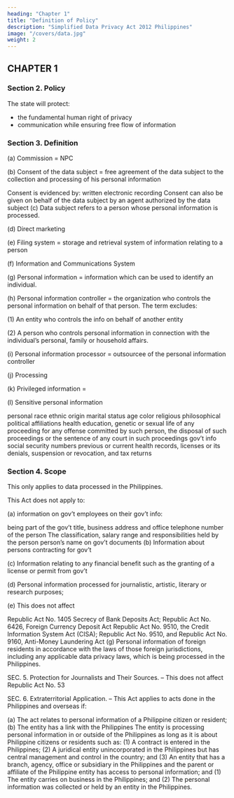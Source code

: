 ```yaml
---
heading: "Chapter 1"
title: "Definition of Policy"
description: "Simplified Data Privacy Act 2012 Philippines"
image: "/covers/data.jpg"
weight: 2
---
```



## CHAPTER 1

### Section 2. Policy

The state will protect:
- the fundamental human right of privacy
- communication while ensuring free flow of information


### Section 3. Definition

(a) Commission = NPC

(b) Consent of the data subject = free agreement of the data subject to the collection and processing of his personal information

Consent is evidenced by:
written
electronic
recording
Consent can also be given on behalf of the data subject by an agent authorized by the data subject
(c) Data subject refers to a person whose personal information is processed.

(d) Direct marketing 

(e) Filing system = storage and retrieval system of information relating to a person

(f) Information and Communications System

(g) Personal information = information which can be used to identify an individual.

(h) Personal information controller = the  organization who controls the personal information on behalf of that person. The term excludes:

(1) An entity who controls the info on behalf of another entity

(2) A person who controls personal information in connection with the individual’s personal, family or household affairs.

(i) Personal information processor = outsourcee of the personal information controller

(j) Processing

(k) Privileged information =

(l) Sensitive personal information

personal
race
ethnic origin
marital status
age
color
religious
philosophical
political affiliations
health
education,
genetic or sexual life of
any proceeding for any offense committed by such person,
the disposal of such proceedings
or the sentence of any court in such proceedings
gov’t info
social security numbers
previous or current health records,
licenses or its denials,
suspension or revocation, and
tax returns


### Section 4. Scope

This only applies to data processed in the Philippines.

This Act does not apply to:

(a) information on gov’t employees on their gov’t info:

being part of the gov’t
title, business address and office telephone number of the person
The classification, salary range and responsibilities held by the person
person’s name on gov’t documents
(b) Information about persons contracting for gov’t

(c) Information relating to any financial benefit such as the granting of a license or permit from gov’t

(d) Personal information processed for journalistic, artistic, literary or research purposes;

(e) This does not affect

Republic Act No. 1405 Secrecy of Bank Deposits Act;
Republic Act No. 6426, Foreign Currency Deposit Act
Republic Act No. 9510, the Credit Information System Act (CISA);
Republic Act No. 9510, and Republic Act No. 9160, Anti-Money Laundering Act
(g) Personal information of foreign residents in accordance with the laws of those foreign jurisdictions, including any applicable data privacy laws, which is being processed in the Philippines.


SEC. 5. Protection for Journalists and Their Sources. – This does not affect Republic Act No. 53

SEC. 6. Extraterritorial Application. – This Act applies to acts done in the Philippines and overseas if:

(a) The act relates to personal information of a Philippine citizen or resident;
(b) The entity has a link with the Philippines
The entity is processing personal information in or outside of the Philippines as long as it is about Philippine citizens or residents such as:
(1) A contract is entered in the Philippines;
(2) A juridical entity unincorporated in the Philippines but has central management and control in the country; and
(3) An entity that has a branch, agency, office or subsidiary in the Philippines and the parent or affiliate of the Philippine entity has access to personal information; and
(1) The entity carries on business in the Philippines; and
(2) The personal information was collected or held by an entity in the Philippines.

